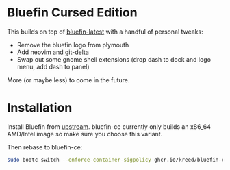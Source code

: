 # Bluefin Cursed Edition

This builds on top of [bluefin-latest](https://github.com/ublue-os/bluefin) with a handful of personal tweaks:

- Remove the bluefin logo from plymouth
- Add neovim and git-delta
- Swap out some gnome shell extensions (drop dash to dock and logo menu, add dash to panel)

More (or maybe less) to come in the future.

# Installation

Install Bluefin from [upstream](https://projectbluefin.io/). bluefin-ce currently only builds an x86_64 AMD/Intel image so make sure you choose this variant.

Then rebase to bluefin-ce:
```bash
sudo bootc switch --enforce-container-sigpolicy ghcr.io/kreed/bluefin-ce:latest
```
